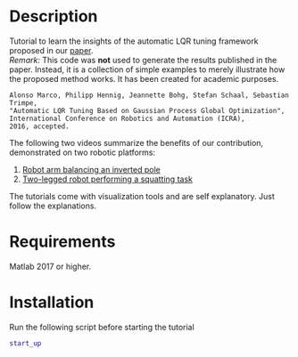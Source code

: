 Description
=========
Tutorial to learn the insights of the automatic LQR tuning framework proposed in our [paper](https://arxiv.org/abs/1605.01950).   
_Remark:_ This code was **not** used to generate the results published in the paper. Instead, it is a collection of simple examples to merely illustrate how the proposed method works. It has been created for academic purposes.

	Alonso Marco, Philipp Hennig, Jeannette Bohg, Stefan Schaal, Sebastian Trimpe,
	"Automatic LQR Tuning Based on Gaussian Process Global Optimization", 
	International Conference on Robotics and Automation (ICRA),
	2016, accepted.

The following two videos summarize the benefits of our contribution, demonstrated on two robotic platforms:
1. [Robot arm balancing an inverted pole](https://youtu.be/TrGc4qp3pDM)
2. [Two-legged robot performing a squatting task](https://youtu.be/udJAK60IWEc)

The tutorials come with visualization tools and are self explanatory. Just follow the explanations.

Requirements
============
Matlab 2017 or higher.

Installation 
============
Run the following script before starting the tutorial
```Matlab
start_up
```


